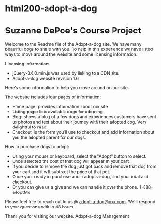 # html200-adopt-a-dog
# Suzanne DePoe's Course Project

Welcome to the Readme file of the Adopt-a-dog site.  We have many beautiful dogs to share with you.  To help in this experience we have listed ways to move around the website and some licensing information.

Licensing information:
- jQuery-3.6.0.min.js was used by linking to a CDN site.
- Adopt-a-dog website revision 1.6

Here's some information to help you move around on our site. 

The website includes four pages of information:
- Home page: provides information about our site
- Listing page: lists available dogs for adopting
- Blog: shows a blog of a few dogs and experiences customers have sent us photos and text about their journey with their adopted dog. Very delightful to read.
- Checkout: is the form you'll use to checkout and add information about you the adopted parent for our dogs. 

How to purchase dogs to adopt:
- Using your mouse or keyboard, select the "Adopt" button to select.
- Once selected the cost of that dog will appear in your cart.
- If you decide to remove the dog just got back and remove that dog from your cart and it will subtract the price of that pet.
- Once your ready to purchase and a adopt-a-dog, find your total and checkout.
- Or you can give us a give and we can handle it over the phone.  1-888-adoptMe

Please feel free to reach out to us @ adopt-a-dog@xxx.com.
We'll respond to your questions with in 48 hours. 

Thank you for visiting our website. 
Adopt-a-dog Management


